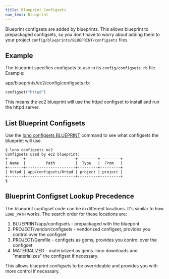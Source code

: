 ```yaml
---
title: Blueprint Configsets
nav_text: Blueprint
---
```


Blueprint configsets are added by blueprints. This allows blueprint to prepackaged configsets, so you don't have to worry about adding them to your project `config/blueprints/BLUEPRINT/configsets` files.

## Example

The blueprint specifies configsets to use in its `config/configsets.rb` file. Example:

app/blueprints/ec2/config/configsets.rb:

```ruby
configset("httpd")
```

This means the ec2 blueprint will use the httpd configset to install and run the httpd server.

## List Blueprint Configsets

Use the [lono configsets BLUEPRINT](/reference/lono-configsets/) command to see what configsets the blueprint will use.

    $ lono configsets ec2
    Configsets used by ec2 blueprint:
    +-------+----------------------+---------+---------+
    | Name  |         Path         |  Type   |  From   |
    +-------+----------------------+---------+---------+
    | httpd | app/configsets/httpd | project | project |
    +-------+----------------------+---------+---------+
    $

## Blueprint Configset Lookup Precedence

The blueprint configset code can be in different locations. It's similar to how `LOAD_PATH` works. The search order for these locations are:

1. BLUEPRINT/app/configsets - prepackaged with the blueprint
2. PROJECT/vendor/configsets - vendorized configset, provides you control over the configset
3. PROJECT/Gemfile - configets as gems, provides you control over the configset
4. MATERIALIZED - materialized as gems. lono downloads and "materializes" the configset if necessary.

This allows blueprint configsets to be overrideable and provides you with more control if necessary.


